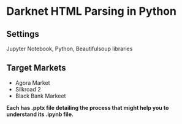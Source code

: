 # Darknet HTML Parsing in Python

## Settings

Jupyter Notebook, Python, Beautifulsoup libraries

## Target Markets
* Agora Market
* Silkroad 2
* Black Bank Markeet 

**Each has .pptx file detailing the process that might help you to understand its .ipynb file.**
